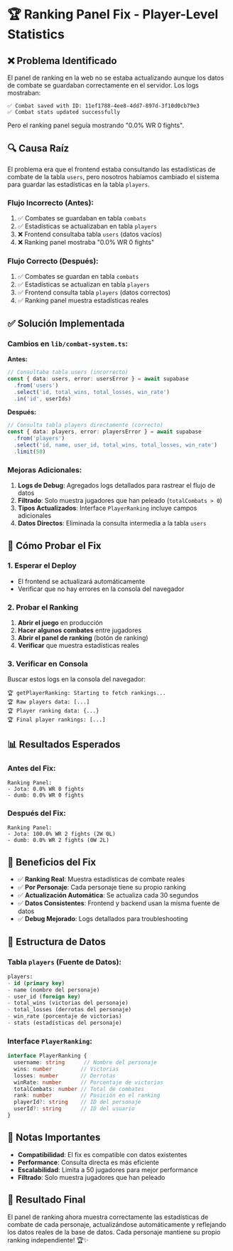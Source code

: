 # 🏆 Ranking Panel Fix - Player-Level Statistics

## ❌ **Problema Identificado**

El panel de ranking en la web no se estaba actualizando aunque los datos de combate se guardaban correctamente en el servidor. Los logs mostraban:

```
✅ Combat saved with ID: 11ef1788-4ee8-4dd7-897d-3f10d0cb79e3
✅ Combat stats updated successfully
```

Pero el ranking panel seguía mostrando "0.0% WR 0 fights".

## 🔍 **Causa Raíz**

El problema era que el frontend estaba consultando las estadísticas de combate de la tabla `users`, pero nosotros habíamos cambiado el sistema para guardar las estadísticas en la tabla `players`.

### **Flujo Incorrecto (Antes):**
1. ✅ Combates se guardaban en tabla `combats`
2. ✅ Estadísticas se actualizaban en tabla `players` 
3. ❌ Frontend consultaba tabla `users` (datos vacíos)
4. ❌ Ranking panel mostraba "0.0% WR 0 fights"

### **Flujo Correcto (Después):**
1. ✅ Combates se guardan en tabla `combats`
2. ✅ Estadísticas se actualizan en tabla `players`
3. ✅ Frontend consulta tabla `players` (datos correctos)
4. ✅ Ranking panel muestra estadísticas reales

## ✅ **Solución Implementada**

### **Cambios en `lib/combat-system.ts`:**

**Antes:**
```typescript
// Consultaba tabla users (incorrecto)
const { data: users, error: usersError } = await supabase
  .from('users')
  .select('id, total_wins, total_losses, win_rate')
  .in('id', userIds)
```

**Después:**
```typescript
// Consulta tabla players directamente (correcto)
const { data: players, error: playersError } = await supabase
  .from('players')
  .select('id, name, user_id, total_wins, total_losses, win_rate')
  .limit(50)
```

### **Mejoras Adicionales:**

1. **Logs de Debug**: Agregados logs detallados para rastrear el flujo de datos
2. **Filtrado**: Solo muestra jugadores que han peleado (`totalCombats > 0`)
3. **Tipos Actualizados**: Interface `PlayerRanking` incluye campos adicionales
4. **Datos Directos**: Eliminada la consulta intermedia a la tabla `users`

## 🧪 **Cómo Probar el Fix**

### **1. Esperar el Deploy**
- El frontend se actualizará automáticamente
- Verificar que no hay errores en la consola del navegador

### **2. Probar el Ranking**
1. **Abrir el juego** en producción
2. **Hacer algunos combates** entre jugadores
3. **Abrir el panel de ranking** (botón de ranking)
4. **Verificar** que muestra estadísticas reales

### **3. Verificar en Consola**
Buscar estos logs en la consola del navegador:
```
🏆 getPlayerRanking: Starting to fetch rankings...
🏆 Raw players data: [...]
🏆 Player ranking data: {...}
🏆 Final player rankings: [...]
```

## 📊 **Resultados Esperados**

### **Antes del Fix:**
```
Ranking Panel:
- Jota: 0.0% WR 0 fights
- dumb: 0.0% WR 0 fights
```

### **Después del Fix:**
```
Ranking Panel:
- Jota: 100.0% WR 2 fights (2W 0L)
- dumb: 0.0% WR 2 fights (0W 2L)
```

## 🎯 **Beneficios del Fix**

- ✅ **Ranking Real**: Muestra estadísticas de combate reales
- ✅ **Por Personaje**: Cada personaje tiene su propio ranking
- ✅ **Actualización Automática**: Se actualiza cada 30 segundos
- ✅ **Datos Consistentes**: Frontend y backend usan la misma fuente de datos
- ✅ **Debug Mejorado**: Logs detallados para troubleshooting

## 🔧 **Estructura de Datos**

### **Tabla `players` (Fuente de Datos):**
```sql
players:
- id (primary key)
- name (nombre del personaje)
- user_id (foreign key)
- total_wins (victorias del personaje)
- total_losses (derrotas del personaje)
- win_rate (porcentaje de victorias)
- stats (estadísticas del personaje)
```

### **Interface `PlayerRanking`:**
```typescript
interface PlayerRanking {
  username: string      // Nombre del personaje
  wins: number         // Victorias
  losses: number       // Derrotas
  winRate: number      // Porcentaje de victorias
  totalCombats: number // Total de combates
  rank: number         // Posición en el ranking
  playerId?: string    // ID del personaje
  userId?: string      // ID del usuario
}
```

## 🚨 **Notas Importantes**

- **Compatibilidad**: El fix es compatible con datos existentes
- **Performance**: Consulta directa es más eficiente
- **Escalabilidad**: Limita a 50 jugadores para mejor performance
- **Filtrado**: Solo muestra jugadores que han peleado

## 🎉 **Resultado Final**

El panel de ranking ahora muestra correctamente las estadísticas de combate de cada personaje, actualizándose automáticamente y reflejando los datos reales de la base de datos. Cada personaje mantiene su propio ranking independiente! 🏆✨
